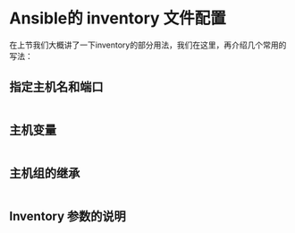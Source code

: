 # Ansible的 inventory 文件配置

在上节我们大概讲了一下inventory的部分用法，我们在这里，再介绍几个常用的写法：

## 指定主机名和端口

```

```

## 主机变量

```

```

## 主机组的继承

```

```

## Inventory 参数的说明

```

```

